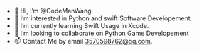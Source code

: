 - 👋 Hi, I’m @CodeManWang.
- 👀 I’m interested in Python and swift Software Developement.
- 🌱 I’m currently learning Swift Usage in Xcode.
- 💞️ I’m looking to collaborate on Python Game Developement
- 📫 Contact Me by email 3570598762@qq.com.

<!---
CodeManWang/CodeManWang is a ✨ special ✨ repository because its `README.md` (this file) appears on your GitHub profile.
You can click the Preview link to take a look at your changes.
--->
